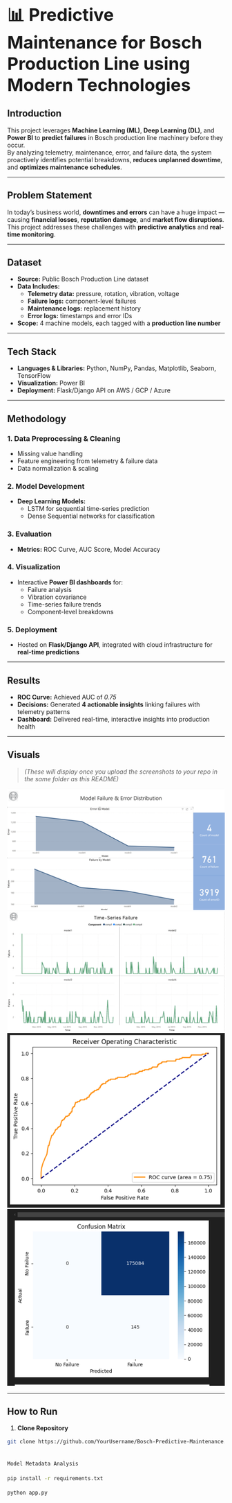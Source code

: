 <h1 style="font-size:40px;">📊 Predictive Maintenance for Bosch Production Line using Modern Technologies</h1>

## **Introduction**
This project leverages **Machine Learning (ML)**, **Deep Learning (DL)**, and **Power BI** to **predict failures** in Bosch production line machinery before they occur.  
By analyzing telemetry, maintenance, error, and failure data, the system proactively identifies potential breakdowns, **reduces unplanned downtime**, and **optimizes maintenance schedules**.

---

## **Problem Statement**
In today’s business world, **downtimes and errors** can have a huge impact — causing **financial losses**, **reputation damage**, and **market flow disruptions**.  
This project addresses these challenges with **predictive analytics** and **real-time monitoring**.

---

## **Dataset**
- **Source:** Public Bosch Production Line dataset  
- **Data Includes:**  
  - **Telemetry data:** pressure, rotation, vibration, voltage  
  - **Failure logs:** component-level failures  
  - **Maintenance logs:** replacement history  
  - **Error logs:** timestamps and error IDs  
- **Scope:** 4 machine models, each tagged with a **production line number**  

---

## **Tech Stack**
- **Languages & Libraries:** Python, NumPy, Pandas, Matplotlib, Seaborn, TensorFlow  
- **Visualization:** Power BI  
- **Deployment:** Flask/Django API on AWS / GCP / Azure  

---

## **Methodology**
### **1. Data Preprocessing & Cleaning**
- Missing value handling  
- Feature engineering from telemetry & failure data  
- Data normalization & scaling  

### **2. Model Development**
- **Deep Learning Models:**  
  - LSTM for sequential time-series prediction  
  - Dense Sequential networks for classification  

### **3. Evaluation**
- **Metrics:** ROC Curve, AUC Score, Model Accuracy  

### **4. Visualization**
- Interactive **Power BI dashboards** for:  
  - Failure analysis  
  - Vibration covariance  
  - Time-series failure trends  
  - Component-level breakdowns  

### **5. Deployment**
- Hosted on **Flask/Django API**, integrated with cloud infrastructure for **real-time predictions**  

---

## **Results**
- **ROC Curve:** Achieved AUC of *0.75*  
- **Decisions:** Generated **4 actionable insights** linking failures with telemetry patterns  
- **Dashboard:** Delivered real-time, interactive insights into production health  

---

## **Visuals**
> *(These will display once you upload the screenshots to your repo in the same folder as this README)*  

![Failure vs Error](Failure%20Vs%20Error%20.png)  
![Time-Series Failure Analysis](Time-Series%20Failure%20Analysis%20.png)  
![ROC Curve](ROC%20Curve%20.png)  
![Confusion Matrix](Confusion%20Matrix%20.png)  

---

## **How to Run**
1. **Clone Repository**
```bash
git clone https://github.com/YourUsername/Bosch-Predictive-Maintenance.git


Model Metadata Analysis

pip install -r requirements.txt

python app.py


